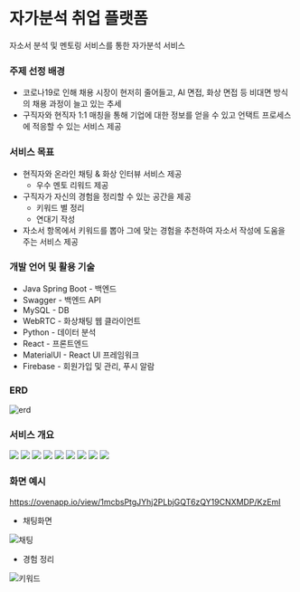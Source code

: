 

# 자가분석 취업 플랫폼

자소서 분석 및 멘토링 서비스를 통한 자가분석 서비스

### 주제 선정 배경

- 코로나19로 인해 채용 시장이 현저히 줄어들고, AI 면접, 화상 면접 등 비대면 방식의 채용 과정이 늘고 있는 추세
- 구직자와 현직자 1:1 매칭을 통해 기업에 대한 정보를 얻을 수 있고 언택트 프로세스에 적응할 수 있는 서비스 제공

### 서비스 목표

- 현직자와 온라인 채팅 & 화상 인터뷰 서비스 제공
  - 우수 멘토 리워드 제공
- 구직자가 자신의 경험을 정리할 수 있는 공간을 제공
  - 키워드 별 정리
  - 연대기 작성
- 자소서 항목에서 키워드를 뽑아 그에 맞는 경험을 추천하여 자소서 작성에 도움을 주는 서비스 제공

### 개발 언어 및 활용 기술

- Java Spring Boot - 백엔드
- Swagger - 백엔드 API
- MySQL - DB
- WebRTC - 화상채팅 웹 클라이언트
- Python - 데이터 분석
- React - 프론트엔드
- MaterialUI - React UI 프레임워크
- Firebase - 회원가입 및 관리, 푸시 알람

### ERD

![erd](./readme-asset/db.png)


### 서비스 개요
![](./meta_description/1.JPG)
![](./meta_description/2.JPG)
![](./meta_description/3.JPG)
![](./meta_description/4.JPG)
![](./meta_description/5.JPG)
![](./meta_description/6.JPG)
![](./meta_description/7.JPG)
![](./meta_description/8.JPG)
![](./meta_description/9.JPG)


### 화면 예시

https://ovenapp.io/view/1mcbsPtgJYhj2PLbjGQT6zQY19CNXMDP/KzEmI

- 채팅화면

![채팅](./readme-asset/chat.PNG)

- 경험 정리

![키워드](./readme-asset/exp.PNG)
